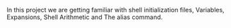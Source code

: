 In this project we are getting familiar with shell initialization files, Variables, Expansions, Shell Arithmetic and The alias command.